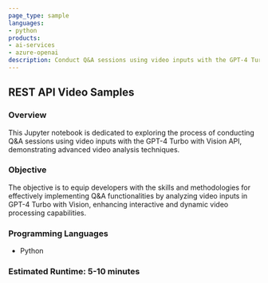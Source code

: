 ```YAML
---
page_type: sample
languages:
- python
products:
- ai-services
- azure-openai
description: Conduct Q&A sessions using video inputs with the GPT-4 Turbo with Vision API.
---
```

## REST API Video Samples

### Overview

This Jupyter notebook is dedicated to exploring the process of conducting Q&A sessions using video inputs with the GPT-4 Turbo with Vision API, demonstrating advanced video analysis techniques.

### Objective

The objective is to equip developers with the skills and methodologies for effectively implementing Q&A functionalities by analyzing video inputs in GPT-4 Turbo with Vision, enhancing interactive and dynamic video processing capabilities.

### Programming Languages
 - Python

### Estimated Runtime: 5-10 minutes